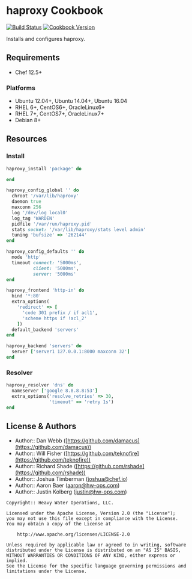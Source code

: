 # haproxy Cookbook

[![Build Status](https://travis-ci.org/sous-chefs/haproxy.svg?branch=master)](https://travis-ci.org/sous-chefs/haproxy) [![Cookbook Version](https://img.shields.io/cookbook/v/haproxy.svg)](https://supermarket.chef.io/cookbooks/haproxy)

Installs and configures haproxy.

## Requirements

- Chef 12.5+

### Platforms

- Ubuntu 12.04+, Ubuntu 14.04+, Ubuntu 16.04
- RHEL 6+, CentOS6+, OracleLinux6+
- RHEL 7+, CentOS7+, OracleLinux7+
- Debian 8+

## Resources

### Install

```ruby
haproxy_install 'package' do

end
```

```ruby
haproxy_config_global '' do
  chroot '/var/lib/haproxy'
  daemon true
  maxconn 256
  log '/dev/log local0'
  log_tag 'WARDEN'
  pidfile '/var/run/haproxy.pid'
  stats socket: '/var/lib/haproxy/stats level admin'
  tuning 'bufsize' => '262144'
end
```

```ruby
haproxy_config_defaults '' do
  mode 'http'
  timeout connect: '5000ms',
          client: '5000ms',
          server: '5000ms'
end
```

```ruby
haproxy_frontend 'http-in' do
  bind '*:80'
  extra_options(
    'redirect' => [
      'code 301 prefix / if acl1',
      'scheme https if !acl_2'
    ])
  default_backend 'servers'
end
```

```ruby
haproxy_backend 'servers' do
  server ['server1 127.0.0.1:8000 maxconn 32']
end
```

### Resolver

```ruby
haproxy_resolver 'dns' do
  nameserver ['google 8.8.8.8:53']
  extra_options('resolve_retries' => 30,
                'timeout' => 'retry 1s')
end
```

## License & Authors

- Author:: Dan Webb ([https://github.com/damacus](https://github.com/damacus))
- Author:: Will Fisher ([https://github.com/teknofire](https://github.com/teknofire))
- Author:: Richard Shade ([https://github.com/rshade](https://github.com/rshade))
- Author:: Joshua Timberman ([joshua@chef.io](mailto:joshua@chef.io))
- Author:: Aaron Baer ([aaron@hw-ops.com](mailto:aaron@hw-ops.com))
- Author:: Justin Kolberg ([justin@hw-ops.com](mailto:justin@hw-ops.com))

```text
Copyright:: Heavy Water Operations, LLC.

Licensed under the Apache License, Version 2.0 (the "License");
you may not use this file except in compliance with the License.
You may obtain a copy of the License at

    http://www.apache.org/licenses/LICENSE-2.0

Unless required by applicable law or agreed to in writing, software
distributed under the License is distributed on an "AS IS" BASIS,
WITHOUT WARRANTIES OR CONDITIONS OF ANY KIND, either express or implied.
See the License for the specific language governing permissions and
limitations under the License.
```
